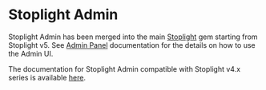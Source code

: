 # Stoplight Admin

Stoplight Admin has been merged into the main [Stoplight] gem starting from Stoplight v5. 
See [Admin Panel] documentation for the details on how to use the Admin UI.

The documentation for Stoplight Admin compatible with Stoplight v4.x series is available [here][1].

[Stoplight]: https://github.com/bolshakov/stoplight
[Admin Panel]: https://github.com/bolshakov/stoplight?tab=readme-ov-file#admin-panel
[1]: https://github.com/bolshakov/stoplight-admin/tree/v0.4.0

